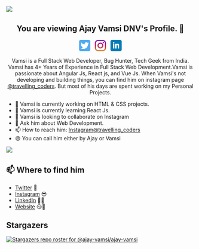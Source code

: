 ![](https://komarev.com/ghpvc/?username=ajay-vamsi)


<h2 align="center">You are viewing Ajay Vamsi DNV's Profile. 👋</h2>

<p align='center'>
<a href="https://twitter.com/ajayvamsi1996"><img height="30" src="icons/twitter.png?raw=true"></a>&nbsp;&nbsp;
<a href="https://instagram.com/travelling_coders"><img height="30" src="icons/instagram.jpg?raw=true"></a>&nbsp;&nbsp;
<a href="https://www.linkedin.com/in/ajay-vamsi/"><img height="30" src="icons/linkedin.png?raw=true"></a>
</p>

<p align="center">Vamsi is a Full Stack Web Developer, Bug Hunter, Tech Geek from India.
Vamsi has 4+ Years of Experience in Full Stack Web Development.Vamsi is passionate about Angular Js, React js, and Vue Js.
When Vamsi's not developing and building things, you can find him on instagram page <a href="https://instagram.com/travelling_coders">@travelling_coders</a>. But most of his days are spent working on my Personal Projects.</p>
  

- 🔭 Vamsi is currently working on HTML & CSS projects.
- 🌱 Vamsi is currently learning React Js.
- 👯 Vamsi is looking to collaborate on Instagram
- 💬 Ask him about Web Development.
- 📫 How to reach him: [Instagram@travelling_coders](https://instagram.com/travelling_coders)
- 😄 You can call him either by Ajay or Vamsi


<img src="https://github-readme-stats.vercel.app/api?username=ajay-vamsi&&show_icons=true&title_color=ffffff&icon_color=bb2acf&text_color=daf7dc&bg_color=191919">



## 📫 Where to find him
- [Twitter](https://twitter.com/ajayvamsi1996) 🐤
- [Instagram](https://instagram.com/travelling_coders) 😎
- [LinkedIn](https://www.linkedin.com/in/ajay-vamsi/) 👨💼
- [Website](https://ajay-vamsi.github.io/ajayvamsi-dnv/) 😏🔗

## Stargazers

[![Stargazers repo roster for @ajay-vamsi/ajay-vamsi](https://reporoster.com/stars/ajay-vamsi/ajay-vamsi)](https://github.com/ajay-vamsi/ajay-vamsi/stargazers)


